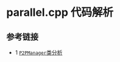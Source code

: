 # parallel.cpp 代码解析


## 参考链接
* 1 [`P2PManager`类分析](https://blog.csdn.net/yiran103/article/details/81220278)
